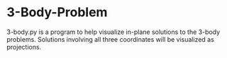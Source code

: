 # 3-Body-Problem

3-body.py is a program to help visualize in-plane solutions to the 3-body problems. Solutions involving all three coordinates will be visualized as projections.
